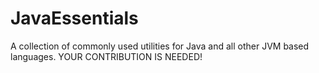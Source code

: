 # JavaEssentials
A collection of commonly used utilities for Java and all other JVM based languages. YOUR CONTRIBUTION IS NEEDED! 
